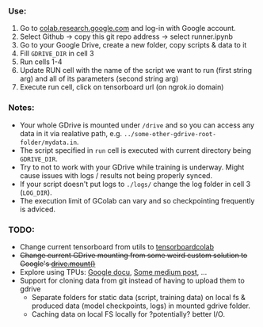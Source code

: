 ### Use: 

1) Go to [colab.research.google.com](https://colab.research.google.com/) and log-in with Google account.
2) Select Github -> copy this git repo address -> select runner.ipynb
3) Go to your Google Drive, create a new folder, copy scripts & data to it
4) Fill `GDRIVE_DIR` in cell 3
5) Run cells 1-4
6) Update RUN cell with the name of the script we want to run (first string arg) and all of its parameters (second string arg) 
7) Execute run cell, click on tensorboard url (on ngrok.io domain)

### Notes: 
- Your whole GDrive is mounted under `/drive` and so you can access any data in it via realative path, e.g.  `../some-other-gdrive-root-folder/mydata.in`.
- The script specified in `run` cell is executed with current directory being `GDRIVE_DIR`.
- Try to not to work with your GDrive while training is underway. Might cause issues with logs / results not being properly synced. 
- If your script doesn't put logs to `./logs/` change the log folder in cell 3 (`LOG_DIR`).
- The execution limit of GColab can vary and so checkpointing frequently is adviced. 

### TODO: 
- Change current tensorboard from utils to [tensorboardcolab](https://medium.com/looka-engineering/how-to-use-tensorboard-with-pytorch-in-google-colab-1f76a938bc34)
- ~~Change current GDrive mounting from some weird custom solution to Google's [drive.mount()](https://colab.research.google.com/notebooks/io.ipynb)~~
- Explore using TPUs: [Google docu](https://colab.research.google.com/notebooks/tpu.ipynb), [Some medium post](https://medium.com/looka-engineering/how-to-use-tensorboard-with-pytorch-in-google-colab-1f76a938bc34), ...
- Support for cloning data from git instead of having to upload them to gdrive 
  - Separate folders for static data (script, training data) on local fs & produced data (model checkpoints, logs) in mounted gdrive folder. 
  - Caching data on local FS locally for ?potentially? better I/O.
